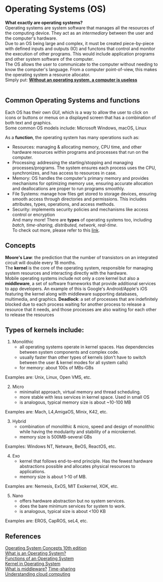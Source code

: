 # Operating Systems (OS)

**What exactly are operating systems?**
<br>
Operating systems are system software that manages all the resources of the computing device. They act as an *intermediary* between the user and the computer's hardware. <br>
Due to an OS being large and complex, it must be created piece-by-piece with defined inputs and outputs (IO) and functons that control and monitor the execution of other programs. This would include application programs and other system software of the computer. <br>
The OS allows the user to communicate to the computer without needing to know the computer's language. From a computer point-of-view, this makes the operating system a resource allocator.<br> Simply put:
[**Without an operating system, a computer is useless**](https://edu.gcfglobal.org/en/computerbasics/understanding-operating-systems/1/) <br><br>

## Common Operating Systems and functions

Each OS has their own *GUI*, which is a way to allow the user to click on icons or buttons or menus on a displayed screen that has a combination of both text and graphics. <br>
Some common OS models include: Microsoft Windows, macOS, Linux

As a **function**, the operating system has many operations such as:
- Resources: managing & allocating memory, CPU time, and other hardware resources within programs and processes that run on the computer.
- Processing: addressing the starting/stopping and managing processes/programs. The system ensures each process uses the CPU, synchronizes, and has access to resources in case.
- Memory: OS handles the computer's primary memory and provides mechanisms for optimizing memory use, ensuring accurate allocation and deallocations are proper to run programs smoothly.
- File Systems: manage how files get stored to storage devices, ensuring smooth access through directories and permissions. This includes attributes, types, operations, and access methods.
- Security: implements security policies and mechanisms like access control or encryption <br>
And many more! There are **types** of operating systems too, including *batch, time-sharing, distributed, network, real-time*. <br>
To check out more, please refer to this [link](https://www.geeksforgeeks.org/types-of-operating-systems/). <br>

## Concepts

**Moore's Law**: the prediction that the number of transistors on an integrated circuit will double every 18 months. <br>
The **kernel** is the core of the operating system, responsible for managing system resources and interacting directly with the hardware. <br>
Mobile operating systems include not only a core kernel but also a **middleware**, a set of software frameworks that provide additional services to app developers. An example of this is Google's Android/Apple's iOS featuring the kernel along with middleware supporting databases, multimedia, and graphics.
**Deadlock**: a set of processes that are indefinitely blocked due to each process waiting for another process to release a resource that it needs, and those processes are also waiting for each other to release the resources
## Types of kernels include: <br>

1) Monolithic
    - all operating systems operate in kernel spaces. Has dependencies between system components and complex code.
    - usually faster than other types of kernels (don't have to switch between the user & kernel modes for all system calls)<br>
    - for memory: about 100s of MBs-GBs

Examples are: Unix, Linux, Open VMS, etc.

2) Micro
    - minimalist approach, virtual memory and thread scheduling.
    - more stable with less services in kernel space. Used in small OS
    - is analogous, typical memory size is about ~10-100 MB <br>
    
Examples are: Mach, L4,AmigaOS, Minix, K42, etc.

3) Hybrid
    - combination of monolithic & micro, speed and design of monolithic while having the modularity and stability of a microkernel.
    - memory size is 500MB-several GBs

Examples: Windows NT, Netware, BeOS, ReactOS, etc.

4) Exo
    - kernel that follows end-to-end principle. Has the fewest hardware abstractions possible and allocates physical resources to applications.
    - memory size is about 1-10 of MB.

Examples are: Nemesis, ExOS, MIT Exokernel, XOK, etc.

5) Nano
    - offers hardware abstraction but no system services.
    - does the bare minimum services for system to work.
    - is analogous, typical size is about <100 KB<br>

Examples are: EROS, CapROS, seL4, etc.
<br>

## References

[Operating System Concepts 10th edition](https://os.ecci.ucr.ac.cr/slides/Abraham-Silberschatz-Operating-System-Concepts-10th-2018.pdf) <br>
[What is an Operating System?](https://www.geeksforgeeks.org/what-is-an-operating-system/) <br>
[Functions of an Operating System](https://www.geeksforgeeks.org/functions-of-operating-system/) <br>
[Kernel in Operating System](https://www.geeksforgeeks.org/kernel-in-operating-system/) <br>
[What is middleware?](https://www.redhat.com/en/topics/middleware/what-is-middleware)
[Time-sharing](https://www.ibm.com/history/time-sharing) <br>
[Understanding cloud computing](https://www.redhat.com/en/topics/cloud-computing) <br>